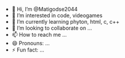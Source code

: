 - 👋 Hi, I’m @Matigodse2044
- 👀 I’m interested in code, videogames
- 🌱 I’m currently learning phyton, html, c, c++
- 💞️ I’m looking to collaborate on ...
- 📫 How to reach me ...
- 😄 Pronouns: ...
- ⚡ Fun fact: ...

<!---
Matigodse2044/Matigodse2044 is a ✨ special ✨ repository because its `README.md` (this file) appears on your GitHub profile.
You can click the Preview link to take a look at your changes.
--->
